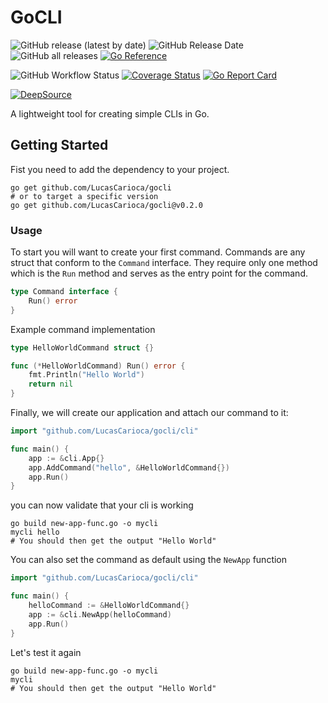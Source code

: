 # GoCLI

![GitHub release (latest by date)](https://img.shields.io/github/v/release/LucasCarioca/gocli)
![GitHub Release Date](https://img.shields.io/github/release-date/LucasCarioca/gocli)
![GitHub all releases](https://img.shields.io/github/downloads/LucasCarioca/gocli/total)
[![Go Reference](https://pkg.go.dev/badge/github.com/LucasCarioca/gocli.svg)](https://pkg.go.dev/github.com/LucasCarioca/gocli)

![GitHub Workflow Status](https://img.shields.io/github/workflow/status/LucasCarioca/gocli/CI?label=CI)
[![Coverage Status](https://coveralls.io/repos/github/LucasCarioca/gocli/badge.svg?branch=main)](https://coveralls.io/github/LucasCarioca/gocli?branch=main)
[![Go Report Card](https://goreportcard.com/badge/github.com/LucasCarioca/gocli)](https://goreportcard.com/report/github.com/LucasCarioca/gocli)

[![DeepSource](https://deepsource.io/gh/LucasCarioca/gocli.svg/?label=active+issues&show_trend=true&token=z8O_Knm5SXRE-QTR3IVRiOrP)](https://deepsource.io/gh/LucasCarioca/gocli/?ref=repository-badge)

A lightweight tool for creating simple CLIs in Go.

## Getting Started

Fist you need to add the dependency to your project.

```shell
go get github.com/LucasCarioca/gocli
# or to target a specific version
go get github.com/LucasCarioca/gocli@v0.2.0
```

### Usage

To start you will want to create your first command. Commands are any struct that conform to the `Command` interface.
They require only one method which is the `Run` method and serves as the entry point for the command.

```go
type Command interface {
    Run() error
}
```

Example command implementation

```go
type HelloWorldCommand struct {}

func (*HelloWorldCommand) Run() error {
    fmt.Println("Hello World")
    return nil
}
```

Finally, we will create our application and attach our command to it:

```go
import "github.com/LucasCarioca/gocli/cli"

func main() {
    app := &cli.App{}
    app.AddCommand("hello", &HelloWorldCommand{})
    app.Run()
}
```

you can now validate that your cli is working

```shell
go build new-app-func.go -o mycli
mycli hello
# You should then get the output "Hello World"
```

You can also set the command as default using the `NewApp` function

```go
import "github.com/LucasCarioca/gocli/cli"

func main() {
    helloCommand := &HelloWorldCommand{}
    app := &cli.NewApp(helloCommand)
    app.Run()
}
```

Let's test it again

```shell
go build new-app-func.go -o mycli
mycli
# You should then get the output "Hello World"
```
